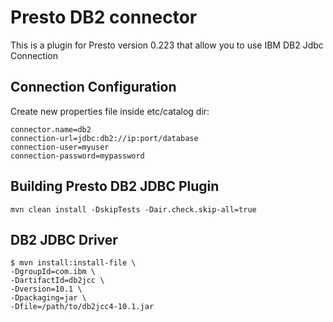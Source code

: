 # Presto DB2 connector

This is a plugin for Presto version 0.223 that allow you to use IBM DB2 Jdbc Connection


## Connection Configuration

Create new properties file inside etc/catalog dir:

    connector.name=db2
    connection-url=jdbc:db2://ip:port/database
    connection-user=myuser
    connection-password=mypassword

## Building Presto DB2 JDBC Plugin

    mvn clean install -DskipTests -Dair.check.skip-all=true

## DB2 JDBC Driver
```
$ mvn install:install-file \
-DgroupId=com.ibm \
-DartifactId=db2jcc \
-Dversion=10.1 \
-Dpackaging=jar \
-Dfile=/path/to/db2jcc4-10.1.jar
```
